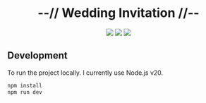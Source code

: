 <div align="center">
    <h1>--// Wedding Invitation //--</h1>
    <img src="https://img.shields.io/github/last-commit/klpod221/wedding-invitation?style=for-the-badge&color=ffb4a2&labelColor=201a19">
    <img src="https://img.shields.io/github/stars/klpod221/wedding-invitation?style=for-the-badge&color=e6c419&labelColor=1d1b16">
    <img src="https://img.shields.io/github/repo-size/klpod221/wedding-invitation?style=for-the-badge&color=a8c7ff&labelColor=1a1b1f">
</div>

## Development

To run the project locally. I currently use Node.js v20.

```bash
npm install
npm run dev
```
